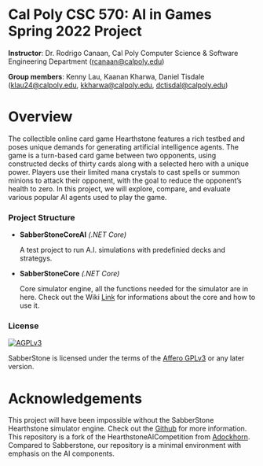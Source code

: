 # Cal Poly CSC 570: AI in Games Spring 2022 Project
**Instructor**: Dr. Rodrigo Canaan, Cal Poly Computer Science & Software Engineering Department (rcanaan@calpoly.edu)

**Group members**: Kenny Lau, Kaanan Kharwa, Daniel Tisdale (klau24@calpoly.edu, kkharwa@calpoly.edu, dctisdal@calpoly.edu)

# Overview

The collectible online card game Hearthstone features a rich testbed and poses unique demands for generating artificial intelligence agents. The game is a turn-based card game between two opponents, using constructed decks of thirty cards along with a selected hero with a unique power. Players use their limited mana crystals to cast spells or summon minions to attack their opponent, with the goal to reduce the opponent’s health to zero. In this project, we will explore, compare, and evaluate various popular AI agents used to play the game.

### Project Structure ###

* **SabberStoneCoreAI** *(.NET Core)*

  A test project to run A.I. simulations with predefinied decks and strategys.
		
* **SabberStoneCore** *(.NET Core)*

  Core simulator engine, all the functions needed for the simulator are in here. Check out the Wiki [Link](https://github.com/HearthSim/SabberStone/wiki) for informations about the core and how to use it.

### License

[![AGPLv3](https://www.gnu.org/graphics/agplv3-88x31.png)](http://choosealicense.com/licenses/agpl-3.0/)

SabberStone is licensed under the terms of the
[Affero GPLv3](https://www.gnu.org/licenses/agpl-3.0.en.html) or any later version.

# Acknowledgements
This project will have been impossible without the SabberStone Hearthstone simulator engine. Check out the [Github](https://github.com/HearthSim/SabberStone) for more information. This repository is a fork of the HearthstoneAICompetition from [Adockhorn](https://github.com/ADockhorn/HearthstoneAICompetition). Compared to Sabberstone, our repository is a minimal environment with emphasis on the AI components.

